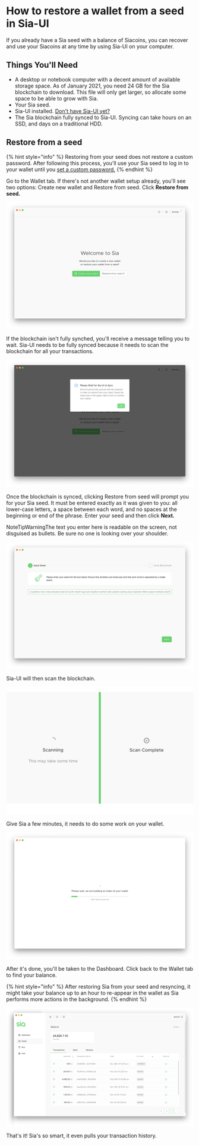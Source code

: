# How to restore a wallet from a seed in Sia-UI

If you already have a Sia seed with a balance of Siacoins, you can recover and use your Siacoins at any time by using Sia-UI on your computer.

## Things You'll Need

* A desktop or notebook computer with a decent amount of available storage space. As of January 2021, you need 24 GB for the Sia blockchain to download. This file will only get larger, so allocate some space to be able to grow with Sia.
* Your Sia seed.
* Sia-UI installed. [Don't have Sia-UI yet?](http://sia.tech/get-started)
* The Sia blockchain fully synced to Sia-UI. Syncing can take hours on an SSD, and days on a traditional HDD.

## Restore from a seed

{% hint style="info" %}
Restoring from your seed does not restore a custom password. After following this process, you'll use your Sia seed to log in to your wallet until you [set a custom password.](../how-do-i-change-my-sia-wallet-password.md)
{% endhint %}

Go to the Wallet tab. If there's not another wallet setup already, you'll see two options: Create new wallet and Restore from seed. Click **Restore from seed.**

![](../../.gitbook/assets/restore-1%20%282%29%20%282%29.png)

If the blockchain isn't fully synched, you'll receive a message telling you to wait. Sia-UI needs to be fully synced because it needs to scan the blockchain for all your transactions.

![](../../.gitbook/assets/restore-2.png)

Once the blockchain is synced, clicking Restore from seed will prompt you for your Sia seed. It must be entered exactly as it was given to you: all lower-case letters, a space between each word, and no spaces at the beginning or end of the phrase. Enter your seed and then click **Next.**

NoteTipWarningThe text you enter here is readable on the screen, not disguised as bullets. Be sure no one is looking over your shoulder.

![](../../.gitbook/assets/restore-3.png)

Sia-UI will then scan the blockchain.

![](../../.gitbook/assets/restore-4.png)

Give Sia a few minutes, it needs to do some work on your wallet.

![](../../.gitbook/assets/restore-5.png)

After it's done, you'll be taken to the Dashboard. Click back to the Wallet tab to find your balance.

{% hint style="info" %}
After restoring Sia from your seed and resyncing, it might take your balance up to an hour to re-appear in the wallet as Sia performs more actions in the background.
{% endhint %}

![](../../.gitbook/assets/send-1.png)

That's it! Sia's so smart, it even pulls your transaction history.

